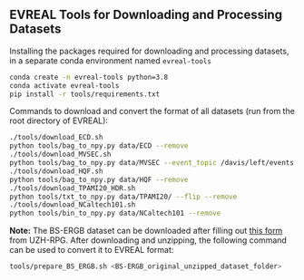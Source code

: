 ## EVREAL Tools for Downloading and Processing Datasets

Installing the packages required for downloading and processing datasets, in a separate conda environment named `evreal-tools`
```bash
conda create -n evreal-tools python=3.8
conda activate evreal-tools
pip install -r tools/requirements.txt
```

Commands to download and convert the format of all datasets (run from the root directory of EVREAL):
```bash
./tools/download_ECD.sh
python tools/bag_to_npy.py data/ECD --remove
./tools/download_MVSEC.sh
python tools/bag_to_npy.py data/MVSEC --event_topic /davis/left/events --image_topic /davis/left/image_raw --remove
./tools/download_HQF.sh
python tools/bag_to_npy.py data/HQF --remove
./tools/download_TPAMI20_HDR.sh
python tools/txt_to_npy.py data/TPAMI20/ --flip --remove
./tools/download_NCaltech101.sh
python tools/bin_to_npy.py data/NCaltech101 --remove
```
**Note:** The BS-ERGB dataset can be downloaded after filling out [this form](https://rpg.ifi.uzh.ch/timelens++download.html) from UZH-RPG. After downloading and unzipping, the following command can be used to convert it to EVREAL format:
```bash
tools/prepare_BS_ERGB.sh <BS-ERGB_original_unzipped_dataset_folder>
```
